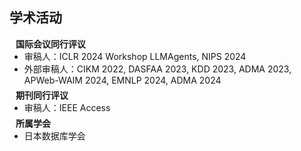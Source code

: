 ## 学术活动

<h4 style="margin:0 10px 0;">国际会议同行评议</h4>

<ul style="margin:0 0 5px;">
<!--   <li><a href="http://cvpr2023.thecvf.com/"><autocolor>IEEE/CVF Conference on Computer Vision and Pattern Recognition (CVPR) 2021-2023</autocolor></a></li>
  <li><a href="http://iccv2021.thecvf.com/"><autocolor>IEEE/CVF International Conference on Computer Vision (ICCV) 2021</autocolor></a></li>
  <li><a href="https://eccv2022.ecva.net/"><autocolor>European Conference on Computer Vision (ECCV) 2022</autocolor></a></li> -->
  <li>审稿人：ICLR 2024 Workshop LLMAgents, NIPS 2024</li>
  <li>外部审稿人：CIKM 2022, DASFAA 2023, KDD 2023, ADMA 2023, APWeb-WAIM 2024, EMNLP 2024, ADMA 2024</li>
</ul>

<h4 style="margin:0 10px 0;">期刊同行评议</h4>

<ul style="margin:0 0 5px;">
<!--   <li><a href="https://www.computer.org/csdl/journal/tp"><autocolor>IEEE Transactions on Pattern Analysis and Machine Intelligence (TPAMI)</autocolor></a></li>
  <li><a href="https://www.springer.com/journal/11263"><autocolor>International Journal of Computer Vision (IJCV)</autocolor></a></li> -->
  <li>审稿人：IEEE Access</li>
</ul>

<h4 style="margin:0 10px 0;">所属学会</h4>

<ul style="margin:0 0 5px;">
  <li>日本数据库学会</li>
</ul>
